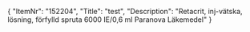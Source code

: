 {
  "ItemNr": "152204",
  "Title": "test",
  "Description": "Retacrit, inj-vätska, lösning, förfylld spruta 6000 IE/0,6 ml Paranova Läkemedel"
}